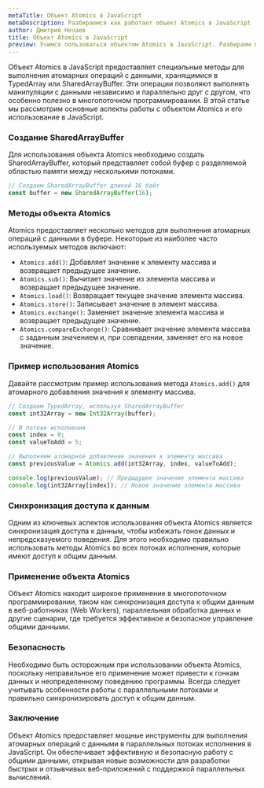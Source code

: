```yaml
---
metaTitle: Объект Atomics в JavaScript
metaDescription: Разбираемся как работает объект Atomics в JavaScript
author: Дмитрий Нечаев
title: Объект Atomics в JavaScript
preview: Учимся пользоваться объектом Atomics в JavaScript. Разбираем примеры использования
---
```



Объект Atomics в JavaScript предоставляет специальные методы для выполнения атомарных операций с данными, хранящимися в TypedArray или SharedArrayBuffer. Эти операции позволяют выполнять манипуляции с данными независимо и параллельно друг с другом, что особенно полезно в многопоточном программировании. В этой статье мы рассмотрим основные аспекты работы с объектом Atomics и его использование в JavaScript.

### Создание SharedArrayBuffer

Для использования объекта Atomics необходимо создать SharedArrayBuffer, который представляет собой буфер с разделяемой областью памяти между несколькими потоками.

```jsx
// Создаем SharedArrayBuffer длиной 16 байт
const buffer = new SharedArrayBuffer(16);

```

### Методы объекта Atomics

Atomics предоставляет несколько методов для выполнения атомарных операций с данными в буфере. Некоторые из наиболее часто используемых методов включают:

- `Atomics.add()`: Добавляет значение к элементу массива и возвращает предыдущее значение.
- `Atomics.sub()`: Вычитает значение из элемента массива и возвращает предыдущее значение.
- `Atomics.load()`: Возвращает текущее значение элемента массива.
- `Atomics.store()`: Записывает значение в элемент массива.
- `Atomics.exchange()`: Заменяет значение элемента массива и возвращает предыдущее значение.
- `Atomics.compareExchange()`: Сравнивает значение элемента массива с заданным значением и, при совпадении, заменяет его на новое значение.

### Пример использования Atomics

Давайте рассмотрим пример использования метода `Atomics.add()` для атомарного добавления значения к элементу массива.

```jsx
// Создаем TypedArray, используя SharedArrayBuffer
const int32Array = new Int32Array(buffer);

// В потоке исполнения
const index = 0;
const valueToAdd = 5;

// Выполняем атомарное добавление значения к элементу массива
const previousValue = Atomics.add(int32Array, index, valueToAdd);

console.log(previousValue); // Предыдущее значение элемента массива
console.log(int32Array[index]); // Новое значение элемента массива

```

### Синхронизация доступа к данным

Одним из ключевых аспектов использования объекта Atomics является синхронизация доступа к данным, чтобы избежать гонок данных и непредсказуемого поведения. Для этого необходимо правильно использовать методы Atomics во всех потоках исполнения, которые имеют доступ к общим данным.

### Применение объекта Atomics

Объект Atomics находит широкое применение в многопоточном программировании, таком как синхронизация доступа к общим данным в веб-работниках (Web Workers), параллельная обработка данных и другие сценарии, где требуется эффективное и безопасное управление общими данными.

### Безопасность

Необходимо быть осторожным при использовании объекта Atomics, поскольку неправильное его применение может привести к гонкам данных и неопределенному поведению программы. Всегда следует учитывать особенности работы с параллельными потоками и правильно синхронизировать доступ к общим данным.

### Заключение

Объект Atomics предоставляет мощные инструменты для выполнения атомарных операций с данными в параллельных потоках исполнения в JavaScript. Он обеспечивает эффективную и безопасную работу с общими данными, открывая новые возможности для разработки быстрых и отзывчивых веб-приложений с поддержкой параллельных вычислений.